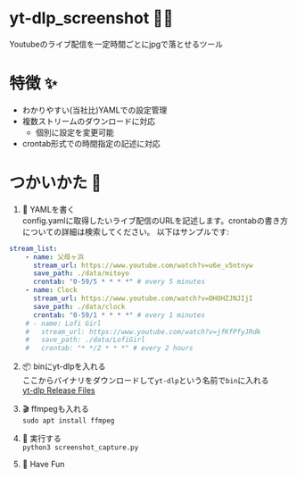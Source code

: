# yt-dlp_screenshot 🎥📸
Youtubeのライブ配信を一定時間ごとにjpgで落とせるツール

# 特徴 ✨
- わかりやすい(当社比)YAMLでの設定管理
- 複数ストリームのダウンロードに対応
  - 個別に設定を変更可能
- crontab形式での時間指定の記述に対応

# つかいかた 🚀
1. 📓 YAMLを書く  
config.yamlに取得したいライブ配信のURLを記述します。crontabの書き方についての詳細は検索してください。
以下はサンプルです:
```yaml
stream_list:
    - name: 父母ヶ浜
      stream_url: https://www.youtube.com/watch?v=u6e_v5ntnyw
      save_path: ./data/mitoyo
      crontab: "0-59/5 * * * *" # every 5 minutes
    - name: Clock
      stream_url: https://www.youtube.com/watch?v=DHOHZJNJIjI
      save_path: ./data/clock
      crontab: "0-59/1 * * * *" # every 1 minutes
    # - name: Lofi Girl
    #   stream_url: https://www.youtube.com/watch?v=jfKfPfyJRdk
    #   save_path: ./data/LofiGirl
    #   crontab: "* */2 * * *" # every 2 hours

```
  
2. 📦 binにyt-dlpを入れる  
   ここからバイナリをダウンロードして`yt-dlp`という名前で`bin`に入れる  
   [yt-dlp Release Files](https://github.com/yt-dlp/yt-dlp#release-files)

3. 🎬 ffmpegも入れる  
   `sudo apt install ffmpeg`

4. 🚀 実行する  
   `python3 screenshot_capture.py`

5. 🎉 Have Fun
